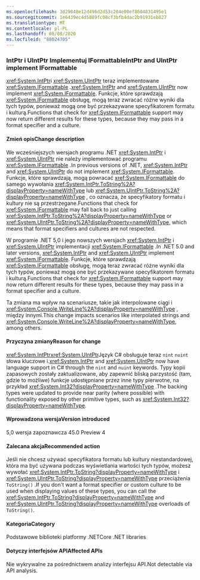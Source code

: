 ```yaml
---
ms.openlocfilehash: 3d29848e12d496d2d53c204e00ef8604831495e1
ms.sourcegitcommit: 1e6439ec4d5889fc08cf3bfb4dac2b91931eb827
ms.translationtype: MT
ms.contentlocale: pl-PL
ms.lasthandoff: 08/08/2020
ms.locfileid: "88024705"
---
```

### <a name="intptr-and-uintptr-implement-iformattable"></a><span data-ttu-id="722aa-101">IntPtr i UIntPtr Implementuj IFormattable</span><span class="sxs-lookup"><span data-stu-id="722aa-101">IntPtr and UIntPtr implement IFormattable</span></span>

<span data-ttu-id="722aa-102"><xref:System.IntPtr>i <xref:System.UIntPtr> teraz implementowane <xref:System.IFormattable> .</span><span class="sxs-lookup"><span data-stu-id="722aa-102"><xref:System.IntPtr> and <xref:System.UIntPtr> now implement <xref:System.IFormattable>.</span></span> <span data-ttu-id="722aa-103">Funkcje, które sprawdzają <xref:System.IFormattable> obsługę, mogą teraz zwracać różne wyniki dla tych typów, ponieważ mogą one być przekazywane specyfikatorem formatu i kulturą.</span><span class="sxs-lookup"><span data-stu-id="722aa-103">Functions that check for <xref:System.IFormattable> support may now return different results for these types, because they may pass in a format specifier and a culture.</span></span>

#### <a name="change-description"></a><span data-ttu-id="722aa-104">Zmień opis</span><span class="sxs-lookup"><span data-stu-id="722aa-104">Change description</span></span>

<span data-ttu-id="722aa-105">We wcześniejszych wersjach programu .NET <xref:System.IntPtr> i <xref:System.UIntPtr> nie należy implementować programu <xref:System.IFormattable> .</span><span class="sxs-lookup"><span data-stu-id="722aa-105">In previous versions of .NET, <xref:System.IntPtr> and <xref:System.UIntPtr> do not implement <xref:System.IFormattable>.</span></span> <span data-ttu-id="722aa-106">Funkcje, które sprawdzają, mogą powracać <xref:System.IFormattable> do samego wywołania <xref:System.IntPtr.ToString%2A?displayProperty=nameWithType> lub <xref:System.UIntPtr.ToString%2A?displayProperty=nameWithType> , co oznacza, że specyfikatory formatu i kultury nie są przestrzegane.</span><span class="sxs-lookup"><span data-stu-id="722aa-106">Functions that check for <xref:System.IFormattable> may fall back to just calling <xref:System.IntPtr.ToString%2A?displayProperty=nameWithType> or <xref:System.UIntPtr.ToString%2A?displayProperty=nameWithType>, which means that format specifiers and cultures are not respected.</span></span>

<span data-ttu-id="722aa-107">W programie .NET 5,0 i jego nowszych wersjach <xref:System.IntPtr> i <xref:System.UIntPtr> implementacji <xref:System.IFormattable> .</span><span class="sxs-lookup"><span data-stu-id="722aa-107">In .NET 5.0 and later versions, <xref:System.IntPtr> and <xref:System.UIntPtr> implement <xref:System.IFormattable>.</span></span> <span data-ttu-id="722aa-108">Funkcje, które sprawdzają <xref:System.IFormattable> obsługę, mogą teraz zwracać różne wyniki dla tych typów, ponieważ mogą one być przekazywane specyfikatorem formatu i kulturą.</span><span class="sxs-lookup"><span data-stu-id="722aa-108">Functions that check for <xref:System.IFormattable> support may now return different results for these types, because they may pass in a format specifier and a culture.</span></span>

<span data-ttu-id="722aa-109">Ta zmiana ma wpływ na scenariusze, takie jak interpolowane ciągi i <xref:System.Console.WriteLine%2A?displayProperty=nameWithType> , między innymi.</span><span class="sxs-lookup"><span data-stu-id="722aa-109">This change impacts scenarios like interpolated strings and <xref:System.Console.WriteLine%2A?displayProperty=nameWithType>, among others.</span></span>

#### <a name="reason-for-change"></a><span data-ttu-id="722aa-110">Przyczyna zmiany</span><span class="sxs-lookup"><span data-stu-id="722aa-110">Reason for change</span></span>

<span data-ttu-id="722aa-111"><xref:System.IntPtr><xref:System.UIntPtr>Język C# obsługuje teraz `nint` `nuint` słowa kluczowe i.</span><span class="sxs-lookup"><span data-stu-id="722aa-111"><xref:System.IntPtr> and <xref:System.UIntPtr> now have language support in C# through the `nint` and `nuint` keywords.</span></span> <span data-ttu-id="722aa-112">Typy kopii zapasowych zostały zaktualizowane, aby zapewnić bliską parzystość (tam, gdzie to możliwe) funkcje udostępniane przez inne typy pierwotne, na przykład <xref:System.Int32?displayProperty=nameWithType> .</span><span class="sxs-lookup"><span data-stu-id="722aa-112">The backing types were updated to provide near parity (where possible) with functionality exposed by other primitive types, such as <xref:System.Int32?displayProperty=nameWithType>.</span></span>

#### <a name="version-introduced"></a><span data-ttu-id="722aa-113">Wprowadzona wersja</span><span class="sxs-lookup"><span data-stu-id="722aa-113">Version introduced</span></span>

<span data-ttu-id="722aa-114">5,0 wersja zapoznawcza 4</span><span class="sxs-lookup"><span data-stu-id="722aa-114">5.0 Preview 4</span></span>

#### <a name="recommended-action"></a><span data-ttu-id="722aa-115">Zalecana akcja</span><span class="sxs-lookup"><span data-stu-id="722aa-115">Recommended action</span></span>

<span data-ttu-id="722aa-116">Jeśli nie chcesz używać specyfikatora formatu lub kultury niestandardowej, która ma być używana podczas wyświetlania wartości tych typów, możesz wywołać <xref:System.IntPtr.ToString?displayProperty=nameWithType> i <xref:System.UIntPtr.ToString?displayProperty=nameWithType> przeciążenia `ToString()` .</span><span class="sxs-lookup"><span data-stu-id="722aa-116">If you don't want a format specifier or custom culture to be used when displaying values of these types, you can call the <xref:System.IntPtr.ToString?displayProperty=nameWithType> and <xref:System.UIntPtr.ToString?displayProperty=nameWithType> overloads of `ToString()`.</span></span>

#### <a name="category"></a><span data-ttu-id="722aa-117">Kategoria</span><span class="sxs-lookup"><span data-stu-id="722aa-117">Category</span></span>

<span data-ttu-id="722aa-118">Podstawowe biblioteki platformy .NET</span><span class="sxs-lookup"><span data-stu-id="722aa-118">Core .NET libraries</span></span>

#### <a name="affected-apis"></a><span data-ttu-id="722aa-119">Dotyczy interfejsów API</span><span class="sxs-lookup"><span data-stu-id="722aa-119">Affected APIs</span></span>

<span data-ttu-id="722aa-120">Nie wykrywalne za pośrednictwem analizy interfejsu API.</span><span class="sxs-lookup"><span data-stu-id="722aa-120">Not detectable via API analysis.</span></span>

<!--

#### Affected APIs

Not detectable via API analysis.

-->
